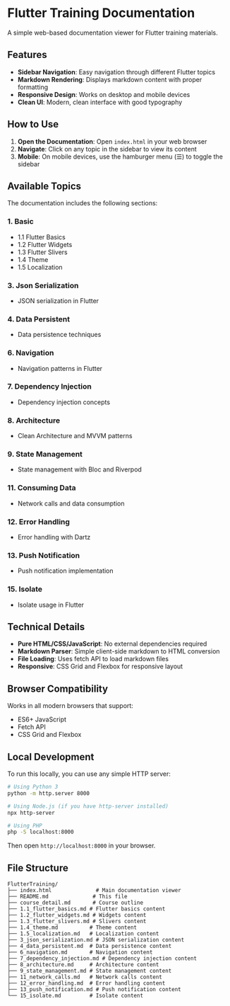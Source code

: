 # Flutter Training Documentation

A simple web-based documentation viewer for Flutter training materials.

## Features

- **Sidebar Navigation**: Easy navigation through different Flutter topics
- **Markdown Rendering**: Displays markdown content with proper formatting
- **Responsive Design**: Works on desktop and mobile devices
- **Clean UI**: Modern, clean interface with good typography

## How to Use

1. **Open the Documentation**: Open `index.html` in your web browser
2. **Navigate**: Click on any topic in the sidebar to view its content
3. **Mobile**: On mobile devices, use the hamburger menu (☰) to toggle the sidebar

## Available Topics

The documentation includes the following sections:

### 1. Basic

- 1.1 Flutter Basics
- 1.2 Flutter Widgets
- 1.3 Flutter Slivers
- 1.4 Theme
- 1.5 Localization

### 3. Json Serialization

- JSON serialization in Flutter

### 4. Data Persistent

- Data persistence techniques

### 6. Navigation

- Navigation patterns in Flutter

### 7. Dependency Injection

- Dependency injection concepts

### 8. Architecture

- Clean Architecture and MVVM patterns

### 9. State Management

- State management with Bloc and Riverpod

### 11. Consuming Data

- Network calls and data consumption

### 12. Error Handling

- Error handling with Dartz

### 13. Push Notification

- Push notification implementation

### 15. Isolate

- Isolate usage in Flutter

## Technical Details

- **Pure HTML/CSS/JavaScript**: No external dependencies required
- **Markdown Parser**: Simple client-side markdown to HTML conversion
- **File Loading**: Uses fetch API to load markdown files
- **Responsive**: CSS Grid and Flexbox for responsive layout

## Browser Compatibility

Works in all modern browsers that support:

- ES6+ JavaScript
- Fetch API
- CSS Grid and Flexbox

## Local Development

To run this locally, you can use any simple HTTP server:

```bash
# Using Python 3
python -m http.server 8000

# Using Node.js (if you have http-server installed)
npx http-server

# Using PHP
php -S localhost:8000
```

Then open `http://localhost:8000` in your browser.

## File Structure

```
FlutterTraining/
├── index.html              # Main documentation viewer
├── README.md              # This file
├── course_detail.md       # Course outline
├── 1.1_flutter_basics.md # Flutter basics content
├── 1.2_flutter_widgets.md # Widgets content
├── 1.3_flutter_slivers.md # Slivers content
├── 1.4_theme.md          # Theme content
├── 1.5_localization.md   # Localization content
├── 3_json_serialization.md # JSON serialization content
├── 4_data_persistent.md  # Data persistence content
├── 6_navigation.md       # Navigation content
├── 7_dependency_injection.md # Dependency injection content
├── 8_architecture.md     # Architecture content
├── 9_state_management.md # State management content
├── 11_network_calls.md   # Network calls content
├── 12_error_handling.md  # Error handling content
├── 13_push_notification.md # Push notification content
└── 15_isolate.md         # Isolate content
```

